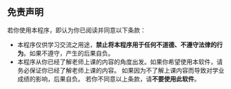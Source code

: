 ## 免责声明
若你使用本程序，即认为你已阅读并同意以下条款：
* 本程序仅供学习交流之用途，**禁止将本程序用于任何不道德、不遵守法律的行为**。如果不遵守，产生的后果自负。
* 本程序从你已经了解老师上课的内容的角度出发。如果你希望使用本软件，请务必保证你已经了解老师上课的内容。
  如果因为不了解上课内容而导致对学业成绩的影响，后果自负。
若你不同意以上条款，请**不要使用此软件**。
